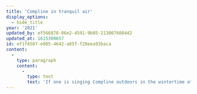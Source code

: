 ```yaml
---
title: 'Compline in tranquil air'
display_options:
  - hide_title
year: '2021'
updated_by: ef566878-06e2-4591-9b05-2130076004d2
updated_at: 1615300657
id: ef1f4507-e005-4642-a05f-f20eea93baca
content:
  -
    type: paragraph
    content:
      -
        type: text
        text: 'If one is singing Compline outdoors in the wintertime at night, it is a very wonderful thing if the air is completely tranquil, so that one''s candle-flame hardly quavers, much less thinks of blowing out. I am very grateful on such occasions.'
---
```

